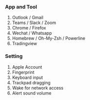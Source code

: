 ### App and Tool
1. Outlook / Gmail
2. Teams / Slack / Zoom
3. Chrome / Firefox
4. Wechat / Whatsapp
5. Homebrew / Oh-My-Zsh / Powerline
6. Tradingview

### Setting
1. Apple Account
2. Fingerprint
3. Keyboard input
4. Trackpad dragging
5. Wake for network access
6. Alert sound volume
